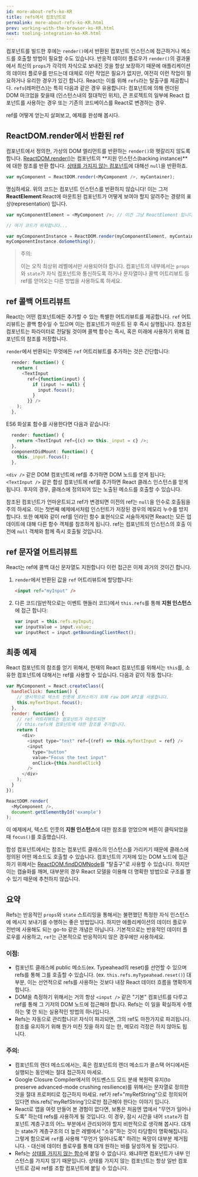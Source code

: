 ```yaml
---
id: more-about-refs-ko-KR
title: refs에서 컴포넌트로
permalink: more-about-refs-ko-KR.html
prev: working-with-the-browser-ko-KR.html
next: tooling-integration-ko-KR.html
---
```

컴포넌트를 빌드한 후에는 `render()`에서 반환된 컴포넌트 인스턴스에 접근하거나 메소드를 호출할 방법이 필요할 수도 있습니다. 반응적 데이터 플로우가 `render()`의 결과물에서 최신의 `props`가 각각의 자식으로 보내진 것을 항상 보장하기 때문에 애플리케이션의 데이터 플로우를 만드는데 대체로 이런 작업은 필요가 없지만, 여전히 이런 작업이 필요하거나 유리한 경우가 있긴 합니다. React는 이를 위해 `refs`라는 탈출구를 제공합니다. `refs`(레퍼런스)는 특히 다음과 같은 경우 유용합니다: 컴포넌트에 의해 렌더된 DOM 마크업을 찾을때 (인스턴스내의 절대적인 위치), 큰 프로젝트의 일부에 React 컴포넌트를 사용하는 경우 또는 기존의 코드베이스를 React로 변경하는 경우.
 
ref를 어떻게 얻는지 살펴보고, 예제를 완성해 봅시다.

## ReactDOM.render에서 반환된 ref

컴포넌트에서 정의한, 가상의 DOM 엘리먼트를 반환하는 `render()`와 헷갈리지 않도록 합니다. [ReactDOM.render()](/react/docs/top-level-api-ko-KR.html#reactdom.render)는 컴포넌트의 **지원 인스턴스(backing instance)**에 대한 참조를 반환 합니다. [상태를 가지지 않는 컴포넌트](/react/docs/reusable-components-ko-KR.html#stateless-functions)에 대해선 `null`을 반환하죠.


```js
var myComponent = ReactDOM.render(<MyComponent />, myContainer);
```
 
명심하세요. 위의 코드는 컴포넌트 인스턴스를 반환하지 않습니다! 이는 그저 **ReactElement**:React에 마운트된 컴포넌트가 어떻게 보여야 할지 알려주는 경량의 표상(representation) 입니다.

```js
var myComponentElement = <MyComponent />; // 이건 그냥 ReactElement 입니다.

// 여기 코드가 위치합니다...

var myComponentInstance = ReactDOM.render(myComponentElement, myContainer);
myComponentInstance.doSomething();
```

> 주의:
>
> 이는 오직 최상위 레벨에서만 사용되어야 합니다. 컴포넌트의 내부에서는 `props`와 `state`가 자식 컴포넌트와 통신하도록 하거나 문자열이나 콜백 어트리뷰트 등 ref를 얻어오는 다른 방법을 사용하도록 하세요.

## ref 콜백 어트리뷰트
 
React는 어떤 컴포넌트에든 추가할 수 있는 특별한 어트리뷰트를 제공합니다. `ref` 어트리뷰트는 콜백 함수일 수 있으며 이는 컴포넌트가 마운트 된 후 즉시 실행됩니다. 참조된 컴포넌트는 파라미터로 전달될 것이며 콜백 함수는 즉시, 혹은 미래에 사용하기 위해 컴포넌트의 참조를 저장합니다.

`render`에서 반환되는 무엇에든 `ref` 어트리뷰트를 추가하는 것은 간단합니다: 

```js
  render: function() {
    return (
      <TextInput
        ref={function(input) {
          if (input != null) {
            input.focus();
          }
        }} />
    );
  },
```
ES6 화살표 함수를 사용한다면 다음과 같습니다:

```js
  render: function() {
    return <TextInput ref={(c) => this._input = c} />;
  },
  componentDidMount: function() {
    this._input.focus();
  },
```

`<div />` 같은 DOM 컴포넌트에 ref를 추가하면 DOM 노드를 얻게 됩니다; `<TextInput />` 같은 합성 컴포넌트에 ref를 추가하면 React 클래스 인스턴스를 얻게 됩니다. 후자의 경우, 클래스에 정의되어 있는 노출된 메소드를 호출할 수 있습니다.

참조된 컴포넌트가 언마운트되고 ref가 변경되면 이전의 ref는 `null`을 인수로 호출됨을 주의 하세요. 이는 첫번째 예제에서처럼 인스턴트가 저장된 경우의 메모리 누수를 방지합니다. 또한 예제와 같이 ref를 인라인 함수 표현식으로 서술하게되면 React는 모든 업데이트에 대해 다른 함수 객체를 참조하게 됩니다. ref는 컴포넌트의 인스턴스의 호출 이전에  `null` 객체와 함께 즉시 호출될 것입니다.

## ref 문자열 어트리뷰트

React는 ref에 콜백 대신 문자열도 지원합니다 이런 접근은 이제 과거의 것이긴 합니다.


1. `render`에서 반환된 값을 `ref` 어트리뷰트에 할당합니다:

    ```html
    <input ref="myInput" />
    ```

2. 다른 코드(일반적으로는 이벤트 핸들러 코드)에서 `this.refs`를 통해 **지원 인스턴스**에 접근 합니다:

    ```javascript
    var input = this.refs.myInput;
    var inputValue = input.value;
    var inputRect = input.getBoundingClientRect();
    ```

## 최종 예제
React 컴포넌트의 참조를 얻기 위해서, 현재의 React 컴포넌트를 위해서는 `this`를, 소유한 컴포넌트에 대해서는 ref를 사용할 수 있습니다. 다음과 같이 작동 합니다:

```javascript
var MyComponent = React.createClass({
  handleClick: function() {
    // 명시적으로 텍스트 인풋에 포커스하기 위해 raw DOM API를 사용합니다.
    this.myTextInput.focus();
  },
  render: function() {
    // ref 어트리뷰트는 컴포넌트가 마운트되면 
    // this.refs에 컴포넌트에 대한 참조를 추가합니다.
    return (
      <div>
        <input type="text" ref={(ref) => this.myTextInput = ref} />
        <input
          type="button"
          value="Focus the text input"
          onClick={this.handleClick}
        />
      </div>
    );
  }
});

ReactDOM.render(
  <MyComponent />,
  document.getElementById('example')
);
```

이 예제에서, 텍스트 인풋의 **지원 인스턴스**에 대한 참조를 얻었으며 버튼이 클릭되었을때 `focus()`를 호출했습니다.

합성 컴포넌트에서는 참조는 컴포넌트 클래스의 인스턴스를 가리키기 때문에 클래스에 정의된 어떤 메소드도 호출할 수 있습니다. 컴포넌트의 기저에 있는 DOM 노드에 접근하기 위해서는 [ReactDOM.findDOMNode](/react/docs/top-level-api-ko-KR.html#reactdom.finddomnode)를 "탈출구"로 사용할 수 있습니다. 하지만 이는 캡슐화를 깨며, 대부분의 경우 React 모델을 이용해 더 명확한 방법으로 구조를 짤 수 있기 때문에 추천하지 않습니다.
 

## 요약

Refs는 반응적인 `props`와 `state` 스트리밍을 통해서는 불편했던 특정한 자식 인스턴스에 메시지 보내기를 수행하는 좋은 방법입니다. 하지만 애플리케이션의 데이터 플로우 전반에 사용해도 되는 go-to 같은 개념은 아닙니다. 기본적으로는 반응적인 데이터 플로우를 사용하고, `ref`는 근본적으로 반응적이지 않은 경우에만 사용하세요.

### 이점:

- 컴포넌트 클래스에 public 메소드(ex. Typeahead의 reset)를 선언할 수 있으며 refs를 통해 그를 호출할 수 있습니다. (ex. `this.refs.myTypeahead.reset()`) 대부분, 이는 선언적으로 refs를 사용하는 것보다 내장 React 데이터 흐름을 명확하게 합니다.
- DOM을 측정하기 위해서는 거의 항상 `<input />` 같은 "기본" 컴포넌트를 다루고 ref를 통해 그 기저의 DOM 노드에 접근해야 합니다. Refs는 이 일을 확실하게 수행하는 몇 안 되는 실용적인 방법의 하나입니다.
- Refs는 자동으로 관리합니다! 자식이 파괴되면, 그의 ref도 마찬가지로 파괴됩니다. 참조를 유지하기 위해 뭔가 미친 짓을 하지 않는 한, 메모리 걱정은 하지 않아도 됩니다.

### 주의:

- 컴포넌트의 렌더 메소드에서는, 혹은 컴포넌트의 렌더 메소드가 콜스택 어디에서든 실행되는 동안에는 절대 접근하지 마세요.
- Google Closure Compiler에서의 어드벤스드 모드 분쇄 복원력 유지(to preserve advanced-mode crushing resilience)를 위해서는 문자열로 정의한 것을 절대 프로퍼티로 접근하지 마세요. ref가 ref="myRefString"으로 정의되어 있다면 this.refs['myRefString']으로만 접근해야 한다는 이야기 입니다.
- React로 앱을 여럿 만들어 본 경험이 없다면, 보통은 처음엔 앱에서 "무언가 일어나도록" 하는데 refs를 사용하게 될 것입니다. 이 경우, 잠시 시간을 내어 `state`가 컴포넌트 계층구조의 어느 부분에서 관리되어야 할지 비판적으로 생각해 봅시다. 대개는 state가 계층구조의 더 높은 레벨에서 "소유"하는 것이 타당함이 명확해집니다. 그렇게 함으로써 `ref`를 사용해 "무언가 일어나도록" 하려는 욕망이 대부분 제거됩니다. - 대신에 데이터 플로우를 통해 대개 원하는 바를 달성하게 될 것입니다.
- Refs는 [상태를 가지지 않는 함수](/react/docs/reusable-components-ko-KR.html#stateless-functions)에 붙일 수 없습니다. 왜냐하면 컴포넌트가 내부 인스턴스를 가지지 않기 때문입니다. 상태를 가지지 않는 컴포넌트는 항상 일반 컴포넌트로 감싸 ref를 조합 컴포넌트에 붙일 수 있습니다.
